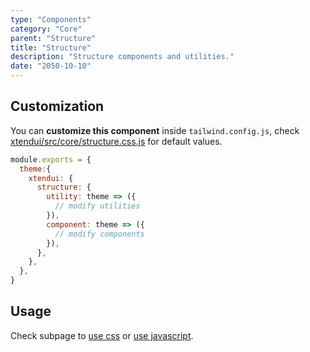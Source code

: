 ```yaml
---
type: "Components"
category: "Core"
parent: "Structure"
title: "Structure"
description: "Structure components and utilities."
date: "2050-10-10"
---
```


## Customization

You can **customize this component** inside `tailwind.config.js`, check [xtendui/src/core/structure.css.js](https://github.com/minimit/xtendui/blob/master/src/core/structure.css.js) for default values.

```jsx
module.exports = {
  theme:{
    xtendui: {
      structure: {
        utility: theme => ({
          // modify utilities
        }),
        component: theme => ({
          // modify components
        }),
      },
    },
  },
}
```

## Usage

Check subpage to [use css](/components/core/structure/css) or [use javascript](/components/core/structure/javascript).
